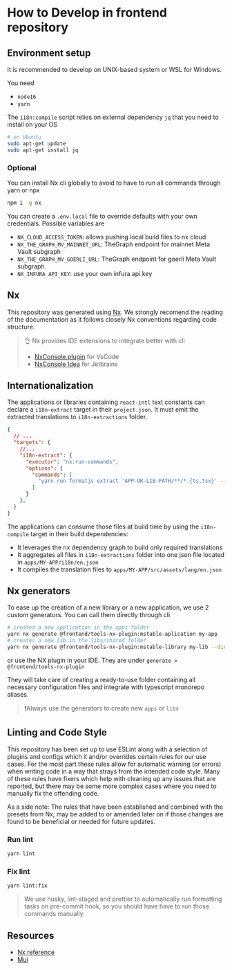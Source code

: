 # How to Develop in frontend repository

## Environment setup

It is recommended to develop on UNIX-based system or WSL for Windows.

You need 

- `node16`
- `yarn`

The `i18n:compile` script relies on external dependency `jq` that you need to install on your OS

```bash
# on Ubuntu
sudo apt-get update
sudo apt-get install jq
```

### Optional

You can install Nx cli globally to avoid to have to run all commands through yarn or npx

```bash
npm i -g nx
```

You can create a `.env.local` file to override defaults with your own credentials. Possible variables are

- `NX_CLOUD_ACCESS_TOKEN`: allows pushing local build files to nx cloud
- `NX_THE_GRAPH_MV_MAINNET_URL`: TheGraph endpoint for mainnet Meta Vault subgraph
- `NX_THE_GRAPH_MV_GOERLI_URL`: TheGraph endpoint for goerli Meta Vault subgraph
- `NX_INFURA_API_KEY`: use your own infura api key

## Nx

This repository was generated using [Nx](https://nx.dev). We strongly recomend the reading of the documentation as it follows closely Nx conventions regarding code structure.

> 👌 Nx provides IDE extensions to integrate better with cli
>
> - [NxConsole plugin](https://marketplace.visualstudio.com/items?itemName=nrwl.angular-console) for VsCode
> - [NxConsole Idea](https://plugins.jetbrains.com/plugin/15101-nx-console-idea) for Jetbrains

## Internationalization

The applications or libraries containing `react-intl` text constants can declare a `i18n-extract` target in their `project.json`. It must emit the extracted translations to `i18n-extractions` folder.

```json
{
  // ...
  "targets": {
    //...
    "i18n-extract": {
      "executor": "nx:run-commands",
      "options": {
        "commands": [
          "yarn run formatjs extract 'APP-OR-LIB-PATH/**/*.{ts,tsx}' --out-file i18n-extractions/APP-OR-LIB-PATH.json --id-interpolation-pattern '[sha512:contenthash:base64:6]'"
        ]
      }
    },
  }
}
```

The applications can consume those files at build time by using the `i18n-compile` target in their build dependencies:

- It leverages the nx dependency graph to build only required translations
- It aggregates all files in `i18n-extractions` folder into one json file located in `apps/MY-APP/i18n/en.json`
- It compiles the translation files to `apps/MY-APP/src/assets/lang/en.json`

## Nx generators

To ease up the creation of a new library or a new application, we use 2 custom generators. You can call them directly through cli

```bash
# creates a new application in the apps folder
yarn nx generate @frontend/tools-nx-plugin:mstable-aplication my-app
# creates a new lib in the libs/shared folder
yarn nx generate @frontend/tools-nx-plugin:mstable-library my-lib --directory=shared
```

or use the NX plugin in your IDE. They are under `generate > @frontend/tools-nx-plugin`

They will take care of creating a ready-to-use folder containing all necessary configuration files and integrate with typescript monorepo aliases.

> ❗Always use the generators to create new `apps` or `libs`

## Linting and Code Style

This repository has been set up to use ESLint along with a selection of plugins and configs which it and/or overrides certain rules for our use cases. For the most part these rules allow for automatic warning (or errors) when writing code in a way that strays from the intended code style. Many of these rules have fixers which help with cleaning up any issues that are reported, but there may be some more complex cases
where you need to manually fix the offending code.

As a side note: The rules that have been established and combined with the presets from Nx, may be added to or amended later on if those changes are found to be beneficial or needed for future updates.

### Run lint

```bash
yarn lint
```

### Fix lint

```bash
yarn lint:fix
```

> We use husky, lint-staged and prettier to automatically run formatting tasks on pre-commit hook, so you should have have to run those commands manually.

## Resources

- [Nx reference](https://nx.dev/reference)
- [Mui](https://mui.com/material-ui/)
